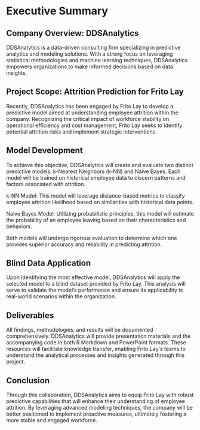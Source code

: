 # Executive Summary
## Company Overview: DDSAnalytics

DDSAnalytics is a data-driven consulting firm specializing in predictive analytics and modeling solutions. With a strong focus on leveraging statistical methodologies and machine learning techniques, DDSAnalytics empowers organizations to make informed decisions based on data insights.

## Project Scope: Attrition Prediction for Frito Lay

Recently, DDSAnalytics has been engaged by Frito Lay to develop a predictive model aimed at understanding employee attrition within the company. Recognizing the critical impact of workforce stability on operational efficiency and cost management, Frito Lay seeks to identify potential attrition risks and implement strategic interventions.

## Model Development

To achieve this objective, DDSAnalytics will create and evaluate two distinct predictive models: k-Nearest Neighbors (k-NN) and Naive Bayes. Each model will be trained on historical employee data to discern patterns and factors associated with attrition.

k-NN Model: This model will leverage distance-based metrics to classify employee attrition likelihood based on similarities with historical data points.

Naive Bayes Model: Utilizing probabilistic principles, this model will estimate the probability of an employee leaving based on their characteristics and behaviors.

Both models will undergo rigorous evaluation to determine which one provides superior accuracy and reliability in predicting attrition.

## Blind Data Application

Upon identifying the most effective model, DDSAnalytics will apply the selected model to a blind dataset provided by Frito Lay. This analysis will serve to validate the model’s performance and ensure its applicability to real-world scenarios within the organization.

## Deliverables

All findings, methodologies, and results will be documented comprehensively. DDSAnalytics will provide presentation materials and the accompanying code in both R Markdown and PowerPoint formats. These resources will facilitate knowledge transfer, enabling Frito Lay's teams to understand the analytical processes and insights generated through this project.

## Conclusion

Through this collaboration, DDSAnalytics aims to equip Frito Lay with robust predictive capabilities that will enhance their understanding of employee attrition. By leveraging advanced modeling techniques, the company will be better positioned to implement proactive measures, ultimately fostering a more stable and engaged workforce.
